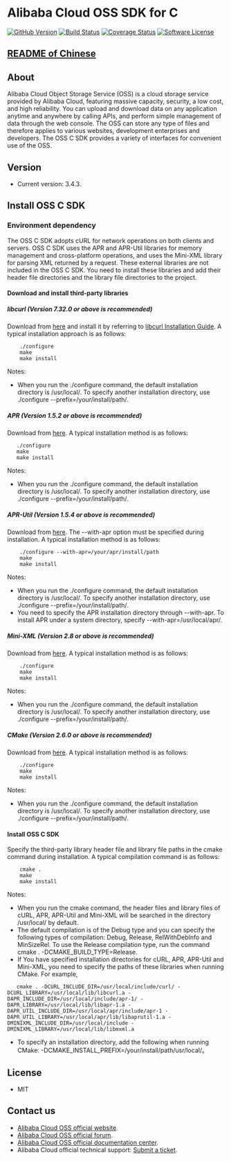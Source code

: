 ﻿# Alibaba Cloud OSS SDK for C

[![GitHub Version](https://badge.fury.io/gh/aliyun%2Faliyun-oss-c-sdk.svg)](https://badge.fury.io/gh/aliyun%2Faliyun-oss-c-sdk)
[![Build Status](https://travis-ci.org/aliyun/aliyun-oss-c-sdk.svg?branch=master)](https://travis-ci.org/aliyun/aliyun-oss-c-sdk)
[![Coverage Status](https://coveralls.io/repos/github/aliyun/aliyun-oss-c-sdk/badge.svg?branch=master)](https://coveralls.io/github/aliyun/aliyun-oss-c-sdk?branch=master)
[![Software License](https://img.shields.io/badge/license-MIT-brightgreen.svg)](LICENSE)

## [README of Chinese](https://github.com/aliyun/aliyun-oss-c-sdk/blob/master/README-CN.md)

## About
Alibaba Cloud Object Storage Service (OSS) is a cloud storage service provided by Alibaba Cloud, featuring massive capacity, security, a low cost, and high reliability. You can upload and download data on any application anytime and anywhere by calling APIs, and perform simple management of data through the web console. The OSS can store any type of files and therefore applies to various websites, development enterprises and developers. The OSS C SDK provides a variety of interfaces for convenient use of the OSS. 

## Version
 - Current version: 3.4.3. 

## Install OSS C SDK
### Environment dependency
The OSS C SDK adopts cURL for network operations on both clients and servers.
OSS C SDK uses the APR and APR-Util libraries for memory management and cross-platform operations, and uses the Mini-XML library for parsing XML returned by a request.
These external libraries are not included in the OSS C SDK. You need to install these libraries and add their header file directories and the library file directories to the project.

#### Download and install third-party libraries

##### libcurl (Version 7.32.0 or above is recommended)

  Download from [here](http://curl.haxx.se/download.html) and install it by referring to [libcurl Installation Guide](http://curl.haxx.se/docs/install.html). A typical installation approach is as follows:
```shell
    ./configure
    make
    make install
```

Notes:
 - When you run the ./configure command, the default installation directory is /usr/local/. To specify another installation directory, use ./configure --prefix=/your/install/path/.

##### APR (Version 1.5.2 or above is recommended)

  Download from [here](https://apr.apache.org/download.cgi). A typical installation method is as follows:
 ```shell
    ./configure
    make
    make install
```

Notes:
 - When you run the ./configure command, the default installation directory is /usr/local/. To specify another installation directory, use ./configure --prefix=/your/install/path/.

##### APR-Util (Version 1.5.4 or above is recommended)

  Download from [here](https://apr.apache.org/download.cgi). The --with-apr option must be specified during installation. A typical installation method is as follows:
```shell
    ./configure --with-apr=/your/apr/install/path
    make
    make install
```

Notes:
 - When you run the ./configure command, the default installation directory is /usr/local/. To specify another installation directory, use ./configure --prefix=/your/install/path/.
 - You need to specify the APR installation directory through --with-apr. To install APR under a system directory, specify --with-apr=/usr/local/apr/.

##### Mini-XML (Version 2.8 or above is recommended)

  Download from [here](http://www.msweet.org/downloads.php?L+Z3). A typical installation method is as follows:
```shell
    ./configure
    make
    make install
```


Notes:
 - When you run the ./configure command, the default installation directory is /usr/local/. To specify another installation directory, use ./configure --prefix=/your/install/path/.

##### CMake (Version 2.6.0 or above is recommended)

  Download from [here](https://cmake.org/download). A typical installation method is as follows:
```shell
    ./configure
    make
    make install
```

Notes:
 - When you run the ./configure command, the default installation directory is /usr/local/. To specify another installation directory, use ./configure --prefix=/your/install/path/.

#### Install OSS C SDK

  Specify the third-party library header file and library file paths in the cmake command during installation. A typical compilation command is as follows: 
```shell
    cmake .
    make
    make install
```

Notes:
 - When you run the cmake command, the header files and library files of cURL, APR, APR-Util and Mini-XML will be searched in the directory /usr/local/ by default.
 - The default compilation is of the Debug type and you can specify the following types of compilation: Debug, Release, RelWithDebInfo and MinSizeRel. To use the Release compilation type, run the command cmake . -DCMAKE_BUILD_TYPE=Release.
 - If You have specified installation directories for cURL, APR, APR-Util and Mini-XML, you need to specify the paths of these libraries when running CMake. For example, 
```shell
   cmake . -DCURL_INCLUDE_DIR=/usr/local/include/curl/ -DCURL_LIBRARY=/usr/local/lib/libcurl.a -DAPR_INCLUDE_DIR=/usr/local/include/apr-1/ -DAPR_LIBRARY=/usr/local/lib/libapr-1.a -DAPR_UTIL_INCLUDE_DIR=/usr/local/apr/include/apr-1 -DAPR_UTIL_LIBRARY=/usr/local/apr/lib/libaprutil-1.a -DMINIXML_INCLUDE_DIR=/usr/local/include -DMINIXML_LIBRARY=/usr/local/lib/libmxml.a
```
 - To specify an installation directory, add the following when running CMake: -DCMAKE_INSTALL_PREFIX=/your/install/path/usr/local/。

## License
- MIT
 
## Contact us
- [Alibaba Cloud OSS official website](http://oss.aliyun.com).
- [Alibaba Cloud OSS official forum](http://bbs.aliyun.com).
- [Alibaba Cloud OSS official documentation center](http://www.aliyun.com/product/oss#Docs).
- Alibaba Cloud official technical support: [Submit a ticket](https://workorder.console.aliyun.com/#/ticket/createIndex).
